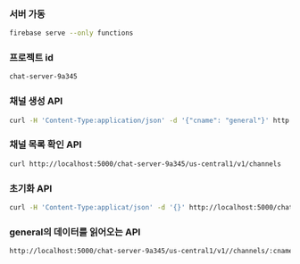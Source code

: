 ### 서버 가동
```bash
firebase serve --only functions
```

### 프로젝트 id

```bash
chat-server-9a345
```
### 채널 생성 API
```bash
curl -H 'Content-Type:application/json' -d '{"cname": "general"}' http://localhost:5000/chat-server-9a345/us-central1/v1/channels
```

### 채널 목록 확인 API
```bash
curl http://localhost:5000/chat-server-9a345/us-central1/v1/channels
```

### 초기화 API
```bash
curl -H 'Content-Type:applicat/json' -d '{}' http://localhost:5000/chat-server-9a345/us-central1/v1/reset
```


### general의 데이터를 읽어오는 API
```bash
http://localhost:5000/chat-server-9a345/us-central1/v1//channels/:cname/messages?cname=general
```